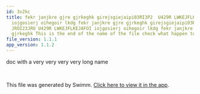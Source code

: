 ```yaml
---
id: 3v2kc
title: fekr janjkre gjre gjrkeghk girejsgiejaipi03RI3P2  U429R LWKEJFLKEJAFOI
  iojgosierj oihegoir lkdg fekr janjkre gjre gjrkeghk girejsgiejaipi03RI3P2
  JROI23JRO U429R LWKEJFLKEJAFOI iojgosierj oihegoir lkdg fekr janjkre gjre
  gjrkeghk This is the end of the name of the file check what happen to it
file_version: 1.1.1
app_version: 1.1.2
---
```


doc with a very very very very long name

<br/>

This file was generated by Swimm. [Click here to view it in the app](http://localhost:5000/repos/Z2l0aHViJTNBJTNBc3ItZXh0ZW5zaW9uJTNBJTNBZG91ZWs=/docs/3v2kc).
